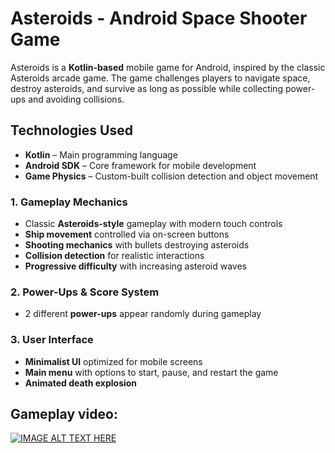 # Asteroids - Android Space Shooter Game

Asteroids is a **Kotlin-based** mobile game for Android, inspired by the classic Asteroids arcade game. The game challenges players to navigate space, destroy asteroids, and survive as long as possible while collecting power-ups and avoiding collisions.

## Technologies Used
- **Kotlin** – Main programming language
- **Android SDK** – Core framework for mobile development
- **Game Physics** – Custom-built collision detection and object movement

### 1. Gameplay Mechanics
- Classic **Asteroids-style** gameplay with modern touch controls
- **Ship movement** controlled via on-screen buttons
- **Shooting mechanics** with bullets destroying asteroids
- **Collision detection** for realistic interactions
- **Progressive difficulty** with increasing asteroid waves

### 2. Power-Ups & Score System
- 2 different **power-ups** appear randomly during gameplay

### 3. User Interface
- **Minimalist UI** optimized for mobile screens
- **Main menu** with options to start, pause, and restart the game
- **Animated death explosion**

## Gameplay video:
[![IMAGE ALT TEXT HERE](https://github.com/minerbomb16/Asteroids/assets/120178021/4d546052-a013-497f-8e7a-cc9dc254b2b6)](https://www.youtube.com/watch?v=l0eubC0C6NE)